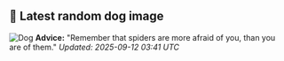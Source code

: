 ## 🐶 Latest random dog image
![Dog](https://images.dog.ceo/breeds/pyrenees/oslo2.jpg)
**Advice:** "Remember that spiders are more afraid of you, than you are of them."
*Updated: 2025-09-12 03:41 UTC*
